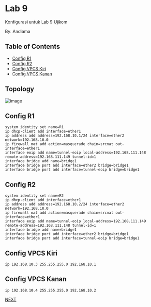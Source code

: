 # Lab 9

Konfigurasi untuk Lab 9 Ujikom

By: Andiama

## Table of Contents
- [Config R1](#config-r1)
- [Config R2](#config-r2)
- [Config VPCS Kiri](#config-vpcs-kiri)
- [Config VPCS Kanan](#config-vpcs-kanan)

## Topology
![image](https://user-images.githubusercontent.com/100014814/160050060-95c41ba6-1536-4970-92fe-22538712ab43.png)

## Config R1
```
system identity set name=R1
ip dhcp-client add interface=ether1
ip address add address=192.168.10.1/24 interface=ether2 network=192.168.10.0
ip firewall nat add action=masquerade chain=srcnat out-interface=ether1
interface eoip add name=tunnel-eoip local-address=192.168.111.148 remote-address=192.168.111.149 tunnel-id=1
interface bridge add name=bridge1
interface bridge port add interface=ether2 bridge=bridge1
interface bridge port add interface=tunnel-eoip bridge=bridge1
```

## Config R2
```
system identity set name=R2
ip dhcp-client add interface=ether1
ip address add address=192.168.10.2/24 interface=ether2 network=192.168.10.0
ip firewall nat add action=masquerade chain=srcnat out-interface=ether1
interface eoip add name=tunnel-eoip local-address=192.168.111.149 remote-address=192.168.111.148 tunnel-id=1
interface bridge add name=bridge1
interface bridge port add interface=ether2 bridge=bridge1
interface bridge port add interface=tunnel-eoip bridge=bridge1
```

## Config VPCS Kiri
```
ip 192.168.10.3 255.255.255.0 192.168.10.1
```

## Config VPCS Kanan
```
ip 192.168.10.4 255.255.255.0 192.168.10.2
```

[NEXT](https://github.com/ujikomidn/Ujikom-IDN-2022/blob/main/Configuration/Lab10.md)
